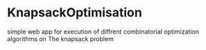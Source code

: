 # KnapsackOptimisation
simple web app for execution of diffrent combinatorial optimization algorithms on The knapsack problem
